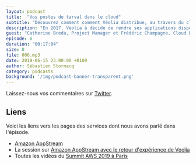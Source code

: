 ```yaml
---
layout: podcast
title:  "Vos postes de tarval dans le cloud"
subtitle: "Découvrez comment comment Véolia distribue, au travers du cloud, 210 applications à 850 collaborateurs."
description: "En 2017, Veolia à décidé de rendre ses applications disponibles depuis n'importe où et n'importe quel appareil, via une simple connection Internet.  Dans ce quatrième épisode, nous revenons sur les détails de ce projet, depuis le prototype initial, jusqu'aux techniques d'optimisations financières pour minimiser les coûts."
guest: "Catherine Breda, Project Manager et Frédéric Champagne, Cloud Expert chez Veolia."
episode: 6
duration: "00:17:04"
size: 0
file: 006.mp3  
date: 2019-06-15 23:00:00 +0100
author: Sébastien Stormacq
category: podcasts
background: '/img/podcast-banner-transparent.png'
---
```


Laissez-nous vos commentaires sur [Twitter](https://twitter.com/sebsto).

## Liens

Voici les liens vers les pages des services dont nous avons parlé dans l'épisode.

- [Amazon AppStream](https://aws.amazon.com/appstream2/)
- La session sur [Amazon AppStream avec le retour d'expérience de Veolia](https://www.youtube.com/watch?v=EaocBpdmoSA)
- Toutes les vidéos du [Summit AWS 2019 à Paris](https://www.youtube.com/playlist?list=PLL_L4MF1Z7JXx8qRk3bISMG29Zc7k2mDE)